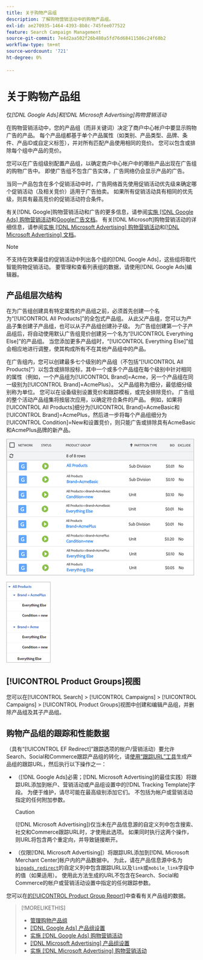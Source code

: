 ```yaml
---
title: 关于购物产品组
description: 了解购物营销活动中的购物产品组。
exl-id: ae270935-1464-4393-8b8c-745fee077522
feature: Search Campaign Management
source-git-commit: 7e4d2aa502f26b480a5fd76d68411586c24f68b2
workflow-type: tm+mt
source-wordcount: '721'
ht-degree: 0%

---
```


# 关于购物产品组

仅&#x200B;*[!DNL Google Ads]和[!DNL Microsoft Advertising]购物营销活动*

在购物营销活动中，您的产品组（而非关键词）决定了商户中心帐户中要显示购物广告的产品。 每个产品组都基于单个产品属性（如类别、产品类型、品牌、条件、产品ID或自定义标签），并对所有匹配产品使用相同的竞价。 您可以包含或排除每个组中产品的竞价。

您可以在广告组级别配置产品组，以确定商户中心帐户中的哪些产品出现在广告组的购物广告中。 即使广告组不包含广告实体，广告网络仍会显示产品的广告。

当同一产品包含在多个促销活动中时，广告网络首先使用促销活动优先级来确定哪个促销活动（及相关竞价）适用于广告拍卖。 如果所有促销活动具有相同的优先级，则具有最高竞价的促销活动符合条件。

有关[!DNL Google]购物营销活动和广告的更多信息，请参阅[实施 [!DNL Google Ads] 购物营销活动](/help/search-social-commerce/campaign-management/special-workflows/google-shopping-campaigns.md)和[Google广告文档](https://support.google.com/google-ads/answer/3455481?visit_id=638205553638977410-2592024034&amp;rd=1)。 有关[!DNL Microsoft]购物营销活动的详细信息，请参阅[实施 [!DNL Microsoft Advertising] 购物营销活动](/help/search-social-commerce/campaign-management/special-workflows/microsoft-shopping-campaigns.md)和[[!DNL Microsoft Advertising] 文档](https://help.bingads.microsoft.com/#apex/3/en/50903/1-500)。

>[!NOTE]
>
>不支持在效果最佳的促销活动中列出各个组的[!DNL Google Ads]，这些组将取代智能购物促销活动。 要管理和查看列表组的数据，请使用[!DNL Google Ads]编辑器。

## 产品组层次结构

在为广告组创建具有特定属性的产品组之前，必须首先创建一个名为“[!UICONTROL All Products]”的全包式产品组。 从此父产品组，您可以为产品子集创建子产品组，也可以从子产品组创建孙子级。 为广告组创建第一个子产品组后，将自动使用默认广告组竞价创建另一个名为“[!UICONTROL Everything Else]”的产品组。 当您添加更多产品组时，“[!UICONTROL Everything Else]”组会相应地进行调整，使其构成所有不在其他产品组中的产品。

在广告组内，您可以创建最多七个级别的产品组（不包括“[!UICONTROL All Products]”）以包含或排除投标，其中一个或多个产品组在每个级别中针对相同的属性（例如，一个产品组为[!UICONTROL Brand]=Acme，另一个产品组在同一级别为[!UICONTROL Brand]=AcmePlus）。 父产品组称为细分，最低细分级别称为单位。 您可以在设备级别设置竞价和跟踪模板，或完全排除竞价。 广告组的整个活动产品组集将按层次应用，以确定符合条件的产品。 例如，如果将[!UICONTROL All Products]细分为[!UICONTROL Brand]=AcmeBasic和[!UICONTROL Brand]=AcmePlus，然后进一步将每个产品组细分为[!UICONTROL Condition]=New和设置竞价，则只能广告或排除具有AcmeBasic和AcmePlus品牌的新产品。

![产品组集示例](/help/search-social-commerce/assets/product-group-list.png "产品组集示例")

![产品组层次结构示例](/help/search-social-commerce/assets/product-group-tree.png "产品组层次结构示例")

## [!UICONTROL Product Groups]视图

您可以在[!UICONTROL Search] > [!UICONTROL Campaigns] > [!UICONTROL Campaigns] > [!UICONTROL Product Groups]视图中创建和编辑产品组，并删除产品组及其子产品组。

## 购物产品组的跟踪和性能数据

（具有“[!UICONTROL EF Redirect]”跟踪选项的帐户/营销活动）要允许Search、Social和Commerce跟踪产品组的转化，请[使用“跟踪URL”工具](/help/search-social-commerce/tools/click-tracking-url-generate.md)生成产品组的跟踪URL，然后执行以下操作之一：

* （[!DNL Google Ads]必需；[!DNL Microsoft Advertising]的最佳实践）将跟踪URL添加到帐户、营销活动或产品组设置中的[!DNL Tracking Template]字段。 为便于维护，请尽可能在最高级别添加它们。 不包括为帐户或营销活动指定的任何附加参数。

  >[!CAUTION]
  >
  >([!DNL Microsoft Advertising])仅当未在产品信息源的自定义列中包含搜索、社交和Commerce跟踪URL时，才使用此选项。 如果同时执行这两个操作，则URL将包含两个重定向，并导致链接断开。

* （仅限[!DNL Microsoft Advertising]）将跟踪URL添加到[!DNL Microsoft Merchant Center]帐户内的产品数据中。 为此，请在产品信息源中名为[`bingads_redirect`](https://help.ads.microsoft.com/#apex/3/en/51084/0)的自定义列中包含跟踪URL以及`link`或`mobile_link`字段中的值（如果适用）。 使用此方法生成的URL不包含在Search、Social和Commerce的帐户或营销活动设置中指定的任何跟踪参数。

您可以在[的[!UICONTROL Product Group Report]](/help/search-social-commerce/reports/management/basic-advanced/product-group-report.md)中查看有关产品组的数据。

>[!MORELIKETHIS]
>
>* [管理购物产品组](product-group-manage.md)
>* [[!DNL Google Ads] 产品组设置](product-group-settings-google.md)
>* [实施 [!DNL Google Ads] 购物营销活动](/help/search-social-commerce/campaign-management/special-workflows/google-shopping-campaigns.md)
>* [[!DNL Microsoft Advertising] 产品组设置](product-group-settings-microsoft.md)
>* [实施 [!DNL Microsoft Advertising] 购物营销活动](/help/search-social-commerce/campaign-management/special-workflows/microsoft-shopping-campaigns.md)

